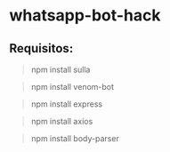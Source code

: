 # whatsapp-bot-hack

## Requisitos:

> npm install sulla

> npm install venom-bot

> npm install express

> npm install axios

> npm install body-parser
